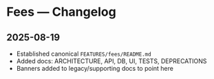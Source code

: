 # Fees — Changelog

## 2025-08-19

- Established canonical `FEATURES/fees/README.md`
- Added docs: ARCHITECTURE, API, DB, UI, TESTS, DEPRECATIONS
- Banners added to legacy/supporting docs to point here
